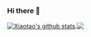 ### Hi there 👋

<a href="https://xiaotaoguo.com/">
  <img align="center" src="https://github-readme-stats.vercel.app/api?username=XiaotaoGuo&hide=issues&show_icons=true" alt="Xiaotao's github stats"/>
</a>
<a href="https://xiaotaoguo.com/">
  <img align="center" src="https://github-readme-stats.vercel.app/api/top-langs/?username=XiaotaoGuo&layout=compact" />
</a>

<!--
**XiaotaoGuo/XiaotaoGuo** is a ✨ _special_ ✨ repository because its `README.md` (this file) appears on your GitHub profile.

Here are some ideas to get you started:

- 🔭 I’m currently working on ...
- 🌱 I’m currently learning ...
- 👯 I’m looking to collaborate on ...
- 🤔 I’m looking for help with ...
- 💬 Ask me about ...
- 📫 How to reach me: ...
- 😄 Pronouns: ...
- ⚡ Fun fact: ...
-->
